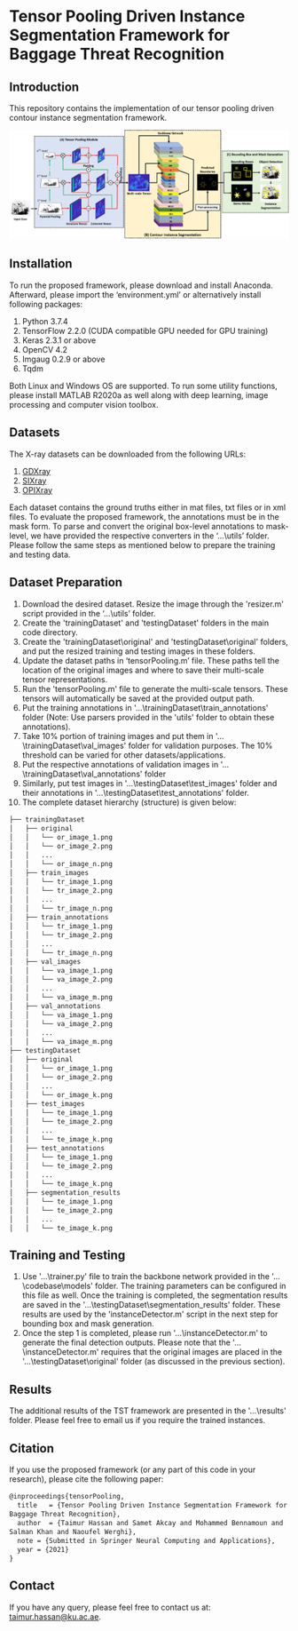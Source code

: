 # Tensor Pooling Driven Instance Segmentation Framework for Baggage Threat Recognition

## Introduction
This repository contains the implementation of our tensor pooling driven contour instance segmentation framework. 

![TP](/images/Picture212.png)

## Installation
To run the proposed framework, please download and install Anaconda. Afterward, please import the ‘environment.yml’ or alternatively install following packages: 
1. Python 3.7.4 
2. TensorFlow 2.2.0 (CUDA compatible GPU needed for GPU training) 
3. Keras 2.3.1 or above 
4. OpenCV 4.2 
5. Imgaug 0.2.9 or above 
6. Tqdm 

Both Linux and Windows OS are supported. To run some utility functions, please install MATLAB R2020a as well along with deep learning, image processing and computer vision toolbox.

## Datasets
The X-ray datasets can be downloaded from the following URLs: 
1. [GDXray](https://domingomery.ing.puc.cl/material/gdxray/) 
2. [SIXray](https://github.com/MeioJane/SIXray) 
3. [OPIXray](https://github.com/OPIXray-author/OPIXray) 

Each dataset contains the ground truths either in mat files, txt files or in xml files. To evaluate the proposed framework, the annotations must be in the mask form. To parse and convert the original box-level annotations to mask-level, we have provided the respective converters in the ‘…\utils’ folder. Please follow the same steps as mentioned below to prepare the training and testing data. 

## Dataset Preparation

1. Download the desired dataset. Resize the image through the 'resizer.m' script provided in the ‘…\utils’ folder.
2. Create the 'trainingDataset' and 'testingDataset' folders in the main code directory.
3. Create the 'trainingDataset\original' and 'testingDataset\original' folders, and put the resized training and testing images in these folders. 
4. Update the dataset paths in ‘tensorPooling.m’ file. These paths tell the location of the original images and where to save their multi-scale tensor representations.
5. Run the 'tensorPooling.m' file to generate the multi-scale tensors. These tensors will automatically be saved at the provided output path. 
5. Put the training annotations in '…\trainingDataset\train_annotations' folder (Note: Use parsers provided in the 'utils' folder to obtain these annotations). 
6. Take 10% portion of training images and put them in '…\trainingDataset\val_images' folder for validation purposes. The 10% threshold can be varied for other datasets/applications.
7. Put the respective annotations of validation images in '…\trainingDataset\val_annotations' folder 
9. Similarly, put test images in '…\testingDataset\test_images' folder and their annotations in '…\testingDataset\test_annotations' folder. 
4. The complete dataset hierarchy (structure) is given below:
```
├── trainingDataset
│   ├── original
│   │   └── or_image_1.png
│   │   └── or_image_2.png
│   │   ...
│   │   └── or_image_n.png
│   ├── train_images
│   │   └── tr_image_1.png
│   │   └── tr_image_2.png
│   │   ...
│   │   └── tr_image_n.png
│   ├── train_annotations
│   │   └── tr_image_1.png
│   │   └── tr_image_2.png
│   │   ...
│   │   └── tr_image_n.png
│   ├── val_images
│   │   └── va_image_1.png
│   │   └── va_image_2.png
│   │   ...
│   │   └── va_image_m.png
│   ├── val_annotations
│   │   └── va_image_1.png
│   │   └── va_image_2.png
│   │   ...
│   │   └── va_image_m.png
├── testingDataset
│   ├── original
│   │   └── or_image_1.png
│   │   └── or_image_2.png
│   │   ...
│   │   └── or_image_k.png
│   ├── test_images
│   │   └── te_image_1.png
│   │   └── te_image_2.png
│   │   ...
│   │   └── te_image_k.png
│   ├── test_annotations
│   │   └── te_image_1.png
│   │   └── te_image_2.png
│   │   ...
│   │   └── te_image_k.png
│   ├── segmentation_results
│   │   └── te_image_1.png
│   │   └── te_image_2.png
│   │   ...
│   │   └── te_image_k.png
```

## Training and Testing
1. Use '…\trainer.py' file to train the backbone network provided in the '…\codebase\models' folder. The training parameters can be configured in this file as well. Once the training is completed, the segmentation results are saved in the '…\testingDataset\segmentation_results' folder. These results are used by the 'instanceDetector.m' script in the next step for bounding box and mask generation. 
2. Once the step 1 is completed, please run '…\instanceDetector.m' to generate the final detection outputs. Please note that the '…\instanceDetector.m' requires that the original images are placed in the '…\testingDataset\original' folder (as discussed in the previous section).

## Results
The additional results of the TST framework are presented in the '…\results' folder. Please feel free to email us if you require the trained instances. 

## Citation
If you use the proposed framework (or any part of this code in your research), please cite the following paper:

```
@inproceedings{tensorPooling,
  title   = {Tensor Pooling Driven Instance Segmentation Framework for Baggage Threat Recognition},
  author  = {Taimur Hassan and Samet Akcay and Mohammed Bennamoun and Salman Khan and Naoufel Werghi},
  note = {Submitted in Springer Neural Computing and Applications},
  year = {2021}
}
```

## Contact
If you have any query, please feel free to contact us at: taimur.hassan@ku.ac.ae.
